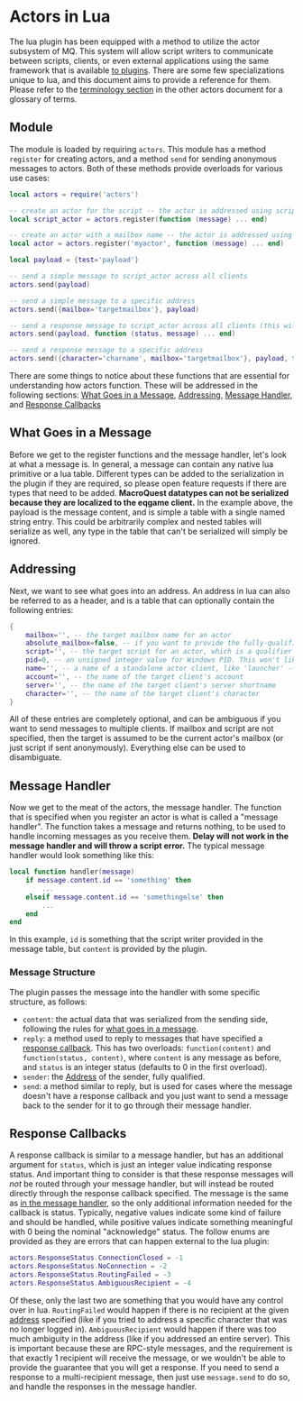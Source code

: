 # Actors in Lua

The lua plugin has been equipped with a method to utilize the actor subsystem of MQ. This system will allow script writers to communicate between scripts, clients, or even external applications using the same framework that is available [to plugins](../plugins/developing/actors.md). There are some few specializations unique to lua, and this document aims to provide a reference for them. Please refer to the [terminology section](../plugins/developing/actors.md#terminology) in the other actors document for a glossary of terms.

## Module

The module is loaded by requiring `actors`. This module has a method `register` for creating actors, and a method `send` for sending anonymous messages to actors. Both of these methods provide overloads for various use cases:

```lua
local actors = require('actors')

-- create an actor for the script -- the actor is addressed using script
local script_actor = actors.register(function (message) ... end)

-- create an actor with a mailbox name -- the actor is addressed using script and mailbox
local actor = actors.register('myactor', function (message) ... end)

local payload = {test='payload'}

-- send a simple message to script_actor across all clients
actors.send(payload)

-- send a simple message to a specific address
actors.send({mailbox='targetmailbox'}, payload)

-- send a response message to script_actor across all clients (this will fail if any other client is running the same script)
actors.send(payload, function (status, message) ... end)

-- send a response message to a specific address
actors.send({character='charname', mailbox='targetmailbox'}, payload, function (status, message) ... end)
```

There are some things to notice about these functions that are essential for understanding how actors function. These will be addressed in the following sections: [What Goes in a Message](#what-goes-in-a-message), [Addressing](#addressing), [Message Handler](#message-handler), and [Response Callbacks](#response-callbacks)

## What Goes in a Message

Before we get to the register functions and the message handler, let's look at what a message is. In general, a message can contain any native lua primitive or a lua table. Different types can be added to the serialization in the plugin if they are required, so please open feature requests if there are types that need to be added. **MacroQuest datatypes can not be serialized because they are localized to the eqgame client.** In the example above, the payload is the message content, and is simple a table with a single named string entry. This could be arbitrarily complex and nested tables will serialize as well, any type in the table that can't be serialized will simply be ignored.

## Addressing

Next, we want to see what goes into an address. An address in lua can also be referred to as a header, and is a table that can optionally contain the following entries:

```lua
{
    mailbox='', -- the target mailbox name for an actor
    absolute_mailbox=false, -- if you want to provide the fully-qualified mailbox name, set this to true
    script='', -- the target script for an actor, which is a qualifier to mailbox names to gurantee uniqueness
    pid=0, -- an unsigned integer value for Windows PID. This won't likely be available, but it could be used to direct a message to a specific client
    name='', -- a name of a standalone actor client, like 'launcher' -- used to direct messages to external applications
    account='', -- the name of the target client's account
    server='', -- the name of the target client's server shortname
    character='', -- the name of the target client's character
}
```

All of these entries are completely optional, and can be ambiguous if you want to send messages to multiple clients. If mailbox and script are not specified, then the target is assumed to be the current actor's mailbox (or just script if sent anonymously). Everything else can be used to disambiguate.

## Message Handler

Now we get to the meat of the actors, the message handler. The function that is specified when you register an actor is what is called a "message handler". The function takes a message and returns nothing, to be used to handle incoming messages as you receive them. **Delay will not work in the message handler and will throw a script error.** The typical message handler would look something like this:

```lua
local function handler(message)
    if message.content.id == 'something' then
        ...
    elseif message.content.id == 'somethingelse' then
        ...
    end
end
```

In this example, `id` is something that the script writer provided in the message table, but `content` is provided by the plugin.

### Message Structure

The plugin passes the message into the handler with some specific structure, as follows:

- `content`: the actual data that was serialized from the sending side, following the rules for [what goes in a message](#what-goes-in-a-message).
- `reply`: a method used to reply to messages that have specified a [response callback](#response-callbacks). This has two overloads: `function(content)` and `function(status, content)`, where `content` is any message as before, and `status` is an integer status (defaults to 0 in the first overload).
- `sender`: the [Address](#addressing) of the sender, fully qualified.
- `send`: a method similar to reply, but is used for cases where the message doesn't have a response callback and you just want to send a message back to the sender for it to go through their message handler.

## Response Callbacks

A response callback is similar to a message handler, but has an additional argument for `status`, which is just an integer value indicating response status. And important thing to consider is that these response messages will *not* be routed through your message handler, but will instead be routed directly through the response callback specified. The message is the same as [in the message handler](#message-structure), so the only additional information needed for the callback is status. Typically, negative values indicate some kind of failure and should be handled, while positive values indicate something meaningful with 0 being the nominal "acknowledge" status. The follow enums are provided as they are errors that can happen external to the lua plugin:

```lua
actors.ResponseStatus.ConnectionClosed = -1
actors.ResponseStatus.NoConnection = -2
actors.ResponseStatus.RoutingFailed = -3
actors.ResponseStatus.AmbiguousRecipient = -4
```

Of these, only the last two are something that you would have any control over in lua. `RoutingFailed` would happen if there is no recipient at the given [address](#addressing) specified (like if you tried to address a specific character that was no longer logged in). `AmbiguousRecipient` would happen if there was too much ambiguity in the address (like if you addressed an entire server). This is important because these are RPC-style messages, and the requirement is that exactly 1 recipient will receive the message, or we wouldn't be able to provide the guarantee that you will get a response. If you need to send a response to a multi-recipient message, then just use `message.send` to do so, and handle the responses in the message handler.
